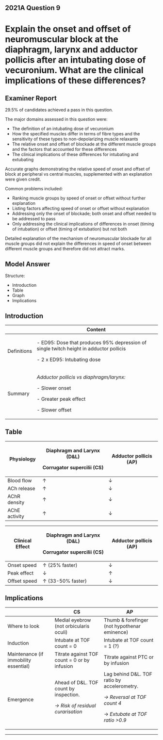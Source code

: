 <div class = "saq"> 

## 2021A Question 9
# Explain the onset and offset of neuromuscular block at the diaphragm, larynx and adductor pollicis after an intubating dose of vecuronium. What are the clinical implications of these differences?


## Examiner Report
29.5% of candidates achieved a pass in this question.


The major domains assessed in this question were:

* The definition of an intubating dose of vecuronium
* How the specified muscles differ in terms of fibre types and the sensitivity of these types to non-depolarizing muscle relaxants
* The relative onset and offset of blockade at the different muscle groups and the factors that accounted for these differences
* The clinical implications of these differences for intubating and extubating


Accurate graphs demonstrating the relative speed of onset and offset of block at peripheral vs central muscles, supplemented with an explanation were given credit.


Common problems included:

* Ranking muscle groups by speed of onset or offset without further explanation
* Listing factors affecting speed of onset or offset without explanation
* Addressing only the onset of blockade; both onset and offset needed to be addressed to pass
* Only addressing the clinical implications of differences in onset (timing of intubation) or offset (timing of extubation) but not both


Detailed explanation of the mechanism of neuromuscular blockade for all muscle groups did not explain the differences in speed of onset between different muscle groups and therefore did not attract marks.

## Model Answer
Structure:

- Introduction
- Table
- Graph
- Implications


## Introduction

||Content|
| -- | -- |
|Definitions|<p>- ED95: Dose that produces 95% depression of single twitch height in adductor pollicis</p><p>- 2 x ED95: Intubating dose</p>|
|Summary|<p>*Adductor pollicis vs diaphragm/larynx:*</p><p>- Slower onset</p><p>- Greater peak effect</p><p>- Slower offset</p>|

## Table

|Physiology|<p>Diaphragm and Larynx (D&L)</p><p>Corrugator supercilii (CS)</p>|Adductor pollicis (AP)|
| -- | -- | -- |
|Blood flow|↑ |↓ |
|ACh release|↑ |↓ |
|AChR density|↑ |↓ |
|AChE activity|↑ |↓ |


|Clinical Effect|<p>Diaphragm and Larynx (D&L)</p><p>Corrugator supercilii (CS)</p>|Adductor pollicis (AP)|
| -- | -- | -- |
|Onset speed|↑ (25% faster)|↓ |
|Peak effect|↓ |↑ |
|Offset speed|↑ (33-50% faster)|↓ |


## Implications

||CS|AP|
| -- | -- | -- |
|Where to look|Medial eyebrow (not orbicularis oculi)|Thumb & forefinger (not hypothenar eminence)|
|Induction|Intubate at TOF count = 0|Intubate at TOF count = 1 (?)|
|Maintenance (if immobility essential)|Titrate against TOF count = 0 or by infusion|Titrate against PTC or by infusion|
|Emergence|Ahead of D&L. TOF count by inspection.<p>*→ Risk of residual curarisation*</p>|Lag behind D&L. TOF ratio by accelerometry.<p>*→ Reversal at TOF count 4*</p><p>→ *Extubate at TOF ratio >0.9*</p>|




--- 

 </div>